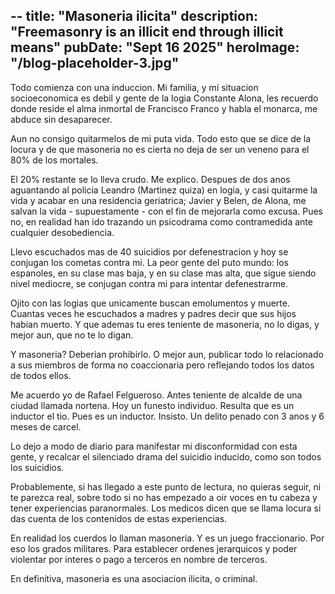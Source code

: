 --
title: "Masoneria ilicita"
description: "Freemasonry is an illicit end through illicit means"
pubDate: "Sept 16 2025"
heroImage: "/blog-placeholder-3.jpg"
---

Todo comienza con una induccion. Mi familia, y mi situacion socioeconomica
es debil y gente de la logia Constante Alona, les recuerdo donde reside el
alma inmortal de Francisco Franco y habla el monarca, me abduce sin desaparecer.

Aun no consigo quitarmelos de mi puta vida. Todo esto que se dice de la locura
y de que masoneria no es cierta no deja de ser un veneno para el 80% de los
mortales.

El 20% restante se lo lleva crudo. Me explico. Despues de dos anos aguantando
al policia Leandro (Martinez quiza) en logia, y casi quitarme la vida y acabar
en una residencia geriatrica; Javier y Belen, de Alona, me salvan la vida -
supuestamente - con el fin de mejorarla como excusa. Pues no, en realidad
han ido trazando un psicodrama como contramedida ante cualquier desobediencia.

Llevo escuchados mas de 40 suicidios por defenestracion y hoy se conjugan los
cometas contra mi. La peor gente del puto mundo: los espanoles, en su clase
mas baja, y en su clase mas alta, que sigue siendo nivel mediocre, se
conjugan contra mi para intentar defenestrarme.

Ojito con las logias que unicamente buscan emolumentos y muerte. Cuantas
veces he escuchados a madres y padres decir que sus hijos habian muerto.
Y que ademas tu eres teniente de masoneria, no lo digas, y mejor aun, que
no te lo digan.

Y masoneria? Deberian prohibirlo. O mejor aun, publicar todo lo relacionado
a sus miembros de forma no coaccionaria pero reflejando todos los datos
de todos ellos.

Me acuerdo yo de Rafael Felgueroso. Antes teniente de alcalde de una ciudad
llamada nortena. Hoy un funesto individuo. Resulta que es un inductor el tio.
Pues es un inductor. Insisto. Un delito penado con 3 anos y 6 meses de
carcel.

Lo dejo a modo de diario para manifestar mi disconformidad con esta gente, y
recalcar el silenciado drama del suicidio inducido, como son todos los
suicidios.

Probablemente, si has llegado a este punto de lectura, no quieras seguir, ni
te parezca real, sobre todo si no has empezado a oir voces en tu cabeza
y tener experiencias paranormales. Los medicos dicen que se llama locura si
das cuenta de los contenidos de estas experiencias.

En realidad los cuerdos lo llaman masoneria. Y es un juego fraccionario. Por
eso los grados militares. Para establecer ordenes jerarquicos y poder violentar
por interes o pago a terceros en nombre de terceros.

En definitiva, masoneria es una asociacion ilicita, o criminal.
